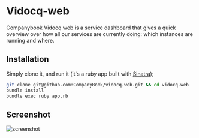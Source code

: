 # Vidocq-web
Companybook Vidocq web is a service dashboard that gives a quick 
overview over how all our services are currently doing: which 
instances are running and where.

## Installation
Simply clone it, and run it (it's a ruby app built with
[Sinatra](https://github.com/sinatra/sinatra/));

```bash
git clone git@github.com:CompanyBook/vidocq-web.git && cd vidocq-web
bundle install
bundle exec ruby app.rb
```

## Screenshot
![screenshot](https://dl.dropbox.com/u/2149323/vidocq-web.png)
